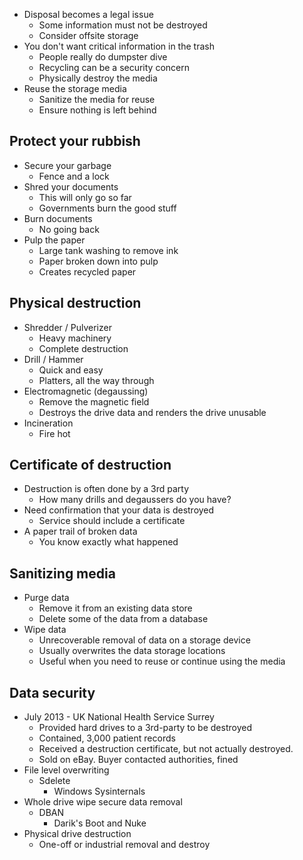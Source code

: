 - Disposal becomes a legal issue
	- Some information must not be destroyed
	- Consider offsite storage
- You don't want critical information in the trash
	- People really do dumpster dive
	- Recycling can be a security concern
	- Physically destroy the media
- Reuse the storage media
	- Sanitize the media for reuse
	- Ensure nothing is left behind
## Protect your rubbish
- Secure your garbage
	- Fence and a lock
- Shred your documents
	- This will only go so far
	- Governments burn the good stuff
- Burn documents
	- No going back
- Pulp the paper
	- Large tank washing to remove ink
	- Paper broken down into pulp
	- Creates recycled paper
## Physical destruction
- Shredder / Pulverizer
	- Heavy machinery
	- Complete destruction
- Drill / Hammer
	- Quick and easy
	- Platters, all the way through
- Electromagnetic (degaussing)
	- Remove the magnetic field
	- Destroys the drive data and renders the drive unusable
- Incineration
	- Fire hot
## Certificate of destruction
- Destruction is often done by a 3rd party
	- How many drills and degaussers do you have?
- Need confirmation that your data is destroyed
	- Service should include a certificate
- A paper trail of broken data
	- You know exactly what happened
## Sanitizing media
- Purge data
	- Remove it from an existing data store
	- Delete some of the data from a database
- Wipe data
	- Unrecoverable removal of data on a storage device
	- Usually overwrites the data storage locations
	- Useful when you need to reuse or continue using the media
## Data security
- July 2013 - UK National Health Service Surrey
	- Provided hard drives to a 3rd-party to be destroyed
	- Contained, 3,000 patient records
	- Received a destruction certificate, but not actually destroyed.
	- Sold on eBay. Buyer contacted authorities, fined
- File level overwriting
	- Sdelete
		- Windows Sysinternals
- Whole drive wipe secure data removal
	- DBAN
		- Darik's Boot and Nuke
- Physical drive destruction
	- One-off or industrial removal and destroy

